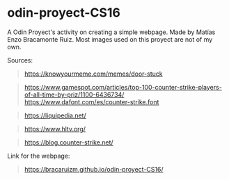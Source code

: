 # odin-proyect-CS16
A Odin Proyect's activity on creating a simple webpage. Made by Matías Enzo Bracamonte Ruiz. Most images used on this proyect are not of my own.

Sources:

>https://knowyourmeme.com/memes/door-stuck

>https://www.gamespot.com/articles/top-100-counter-strike-players-of-all-time-by-priz/1100-6436734/
https://www.dafont.com/es/counter-strike.font

>https://liquipedia.net/

>https://www.hltv.org/

>https://blog.counter-strike.net/

Link for the webpage: 

>https://bracaruizm.github.io/odin-proyect-CS16/
